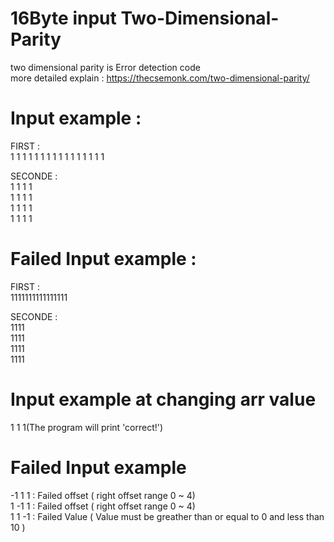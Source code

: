 # 16Byte input Two-Dimensional-Parity

two dimensional parity is Error detection code      
more detailed explain : https://thecsemonk.com/two-dimensional-parity/    

# Input example :    

FIRST :     
1 1 1 1 1 1 1 1 1 1 1 1 1 1 1 1

SECONDE :     
1 1 1 1   
1 1 1 1   
1 1 1 1   
1 1 1 1   

# Failed Input example : 

FIRST :      
1111111111111111

SECONDE :    
1111   
1111   
1111  
1111  

# Input example at changing arr value    
1 1 1(The program will print 'correct!')
      
# Failed Input example        
-1 1 1 : Failed offset ( right offset range 0 ~ 4)    
1 -1 1 : Failed offset ( right offset range 0 ~ 4)           
1 1 -1 : Failed Value ( Value must be greather than or equal to 0 and less than 10 )
